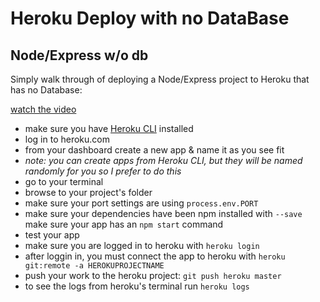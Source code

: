 Heroku Deploy with no DataBase
===

Node/Express w/o db
---

Simply walk through of deploying a Node/Express project to Heroku that has no Database:

[watch the video](vids/noDb.mov)

- make sure you have [Heroku CLI](https://devcenter.heroku.com/articles/heroku-cli) installed
- log in to heroku.com
- from your dashboard create a new app & name it as you see fit
- *note: you can create apps from Heroku CLI, but they will be named randomly for you so I prefer to do this*
- go to your terminal
- browse to your project's folder
- make sure your port settings are using ```process.env.PORT```
- make sure your dependencies have been npm installed with ```--save```
make sure your app has an ```npm start``` command
- test your app
- make sure you are logged in to heroku with ```heroku login```
- after loggin in, you must connect the app to heroku with ```heroku git:remote -a HEROKUPROJECTNAME```
- push your work to the heroku project: ```git push heroku master```
- to see the logs from heroku's terminal run ```heroku logs```
